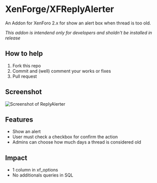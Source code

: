 # XenForge/XFReplyAlerter
An Addon for XenForo 2.x for show an alert box when thread is too old.

_This addon is intendend only for developers and sholdn't be installed in release_

## How to help
1. Fork this repo
2. Commit and (well) comment your works or fixes
3. Pull request

## Screenshot
![Screenshot of ReplyAlerter](http://i.imgur.com/qIH03nv.png)

## Features
* Show an alert
* User must check a checkbox for confirm the action
* Admins can choose how much days a thread is considered old

## Impact
* 1 column in xf_options
* No additionals queries in SQL
